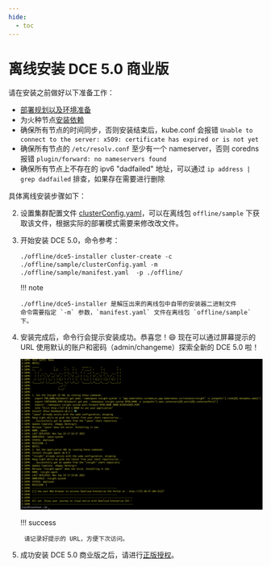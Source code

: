 ```yaml
---
hide:
  - toc
---
```


# 离线安装 DCE 5.0 商业版

请在安装之前做好以下准备工作：

- [部署规划以及环境准备](deploy-plan.md)
- 为火种节点[安装依赖](../install-tools.md)
- 确保所有节点的时间同步，否则安装结束后，kube.conf 会报错 `Unable to connect to the server: x509: certificate has expired or is not yet`
- 确保所有节点的 `/etc/resolv.conf` 至少有一个 nameserver，否则 coredns 报错 `plugin/forward: no nameservers found`
- 确保所有节点上不存在的 ipv6  "dadfailed" 地址，可以通过 `ip address | grep dadfailed` 排查，如果存在需要进行删除

具体离线安装步骤如下：

2. 设置集群配置文件 [clusterConfig.yaml](clusterconfig.md)，可以在离线包 `offline/sample` 下获取该文件，根据实际的部署模式需要来修改改文件。

2. 开始安装 DCE 5.0，命令参考：

    ```shell
    ./offline/dce5-installer cluster-create -c ./offline/sample/clusterConfig.yaml -m ./offline/sample/manifest.yaml  -p ./offline/
    ```

    !!! note

    ```
    ./offline/dce5-installer 是解压出来的离线包中自带的安装器二进制文件
    命令需要指定 `-m` 参数，`manifest.yaml` 文件在离线包 `offline/sample` 下。
    ```

3. 安装完成后，命令行会提示安装成功。恭喜您！:smile: 现在可以通过屏幕提示的 URL 使用默认的账户和密码（admin/changeme）探索全新的 DCE 5.0 啦！

    ![success](../images/success.png)

    !!! success

        请记录好提示的 URL，方便下次访问。

4. 成功安装 DCE 5.0 商业版之后，请进行[正版授权](https://qingflow.com/f/e3291647)。
